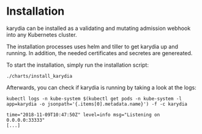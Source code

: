 # Installation
karydia can be installed as a validating and mutating admission webhook into any Kubernetes cluster.

The installation processes uses helm and tiller to get karydia up and running. In addition, the needed certificates and secretes are genereated.

To start the installation, simply run the installation script:
```
./charts/install_karydia
```

Afterwards, you can check if karydia is running by taking a look at the logs:
```
kubectl logs -n kube-system $(kubectl get pods -n kube-system -l app=karydia -o jsonpath='{.items[0].metadata.name}') -f -c karydia

time="2018-11-09T10:47:50Z" level=info msg="Listening on 0.0.0.0:33333"
[...]
```
